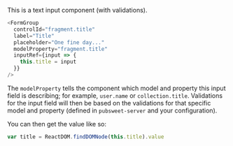 This is a text input component (with validations).

```js
<FormGroup
  controlId="fragment.title"
  label="Title"
  placeholder="One fine day..."
  modelProperty="fragment.title"
  inputRef={input => {
    this.title = input
  }}
/>
```

The `modelProperty` tells the component which model and property this input field is describing; for example, `user.name` or `collection.title`. Validations for the input field will then be based on the validations for that specific model and property (defined in `pubsweet-server` and your configuration).

You can then get the value like so:

```js static
var title = ReactDOM.findDOMNode(this.title).value
```
